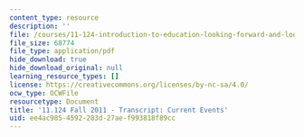```yaml
---
content_type: resource
description: ''
file: /courses/11-124-introduction-to-education-looking-forward-and-looking-back-on-education-fall-2011/ee4ac9854592283d27aef993818f89cc_MIT11_124F11_current_events.pdf
file_size: 68774
file_type: application/pdf
hide_download: true
hide_download_original: null
learning_resource_types: []
license: https://creativecommons.org/licenses/by-nc-sa/4.0/
ocw_type: OCWFile
resourcetype: Document
title: '11.124 Fall 2011 - Transcript: Current Events'
uid: ee4ac985-4592-283d-27ae-f993818f89cc
---
```

